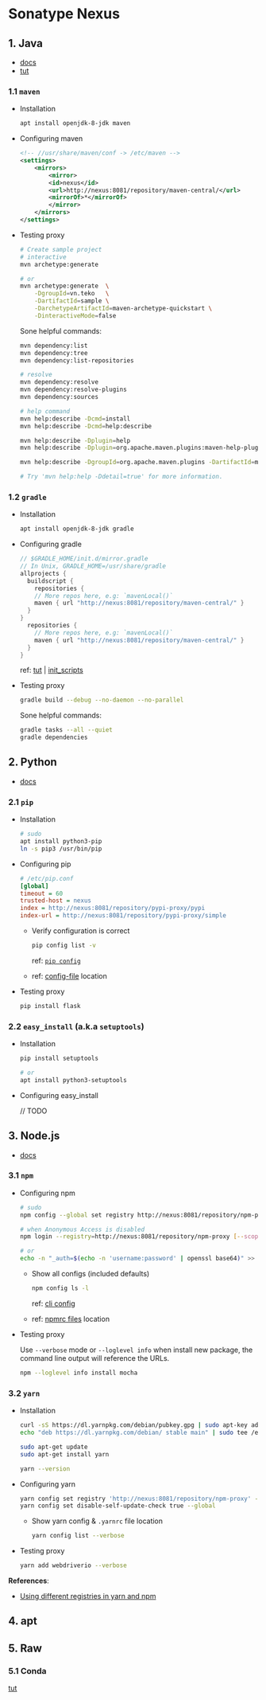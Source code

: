 Sonatype Nexus
==============

## 1. Java
* [docs](https://help.sonatype.com/repomanager3/formats/maven-repositories)
* [tut](https://blog.sonatype.com/using-nexus-3-as-your-repository-part-1-maven-artifacts)

### 1.1 `maven`
* Installation
    ```bash
    apt install openjdk-8-jdk maven
    ```

* Configuring maven
    ```xml
    <!-- //usr/share/maven/conf -> /etc/maven -->
    <settings>
        <mirrors>
            <mirror>
            <id>nexus</id>
            <url>http://nexus:8081/repository/maven-central/</url>
            <mirrorOf>*</mirrorOf>
            </mirror>
        </mirrors>
    </settings>
    ```

* Testing proxy
    ```bash
    # Create sample project
    # interactive
    mvn archetype:generate

    # or
    mvn archetype:generate  \
        -DgroupId=vn.teko   \
        -DartifactId=sample \
        -DarchetypeArtifactId=maven-archetype-quickstart \
        -DinteractiveMode=false
    ```

    Sone helpful commands:
    ```bash
    mvn dependency:list
    mvn dependency:tree
    mvn dependency:list-repositories

    # resolve
    mvn dependency:resolve
    mvn dependency:resolve-plugins
    mvn dependency:sources

    # help command
    mvn help:describe -Dcmd=install
    mvn help:describe -Dcmd=help:describe

    mvn help:describe -Dplugin=help
    mvn help:describe -Dplugin=org.apache.maven.plugins:maven-help-plugin

    mvn help:describe -DgroupId=org.apache.maven.plugins -DartifactId=maven-help-plugin

    # Try 'mvn help:help -Ddetail=true' for more information.
    ```

### 1.2 `gradle`
* Installation
    ```bash
    apt install openjdk-8-jdk gradle
    ```

* Configuring gradle
    ```groovy
    // $GRADLE_HOME/init.d/mirror.gradle
    // In Unix, GRADLE_HOME=/usr/share/gradle
    allprojects {
      buildscript {
        repositories {
        // More repos here, e.g: `mavenLocal()`
        maven { url "http://nexus:8081/repository/maven-central/" }
      }
    }
      repositories {
        // More repos here, e.g: `mavenLocal()`
        maven { url "http://nexus:8081/repository/maven-central/" }
      }
    }
    ```

    ref: [tut](https://rahulsom.github.io/blog/2016/gradle-equivalent-of-maven-mirror.html) | [init_scripts](https://docs.gradle.org/current/userguide/init_scripts.html)

* Testing proxy
    ```bash
    gradle build --debug --no-daemon --no-parallel
    ```

    Sone helpful commands:
    ```bash
    gradle tasks --all --quiet
    gradle dependencies
    ```

## 2. Python
* [docs](https://help.sonatype.com/repomanager3/formats/pypi-repositories)

### 2.1 `pip`
* Installation
    ```bash
    # sudo
    apt install python3-pip
    ln -s pip3 /usr/bin/pip
    ```

* Configuring pip
    ```ini
    # /etc/pip.conf
    [global]
    timeout = 60
    trusted-host = nexus
    index = http://nexus:8081/repository/pypi-proxy/pypi
    index-url = http://nexus:8081/repository/pypi-proxy/simple
    ```

  * Verify configuration is correct
    ```bash
    pip config list -v
    ```

    ref: [`pip config`](https://pip.pypa.io/en/stable/reference/pip_config/)
  * ref: [config-file](https://pip.pypa.io/en/stable/user_guide/#config-file) location

* Testing proxy
    ```bash
    pip install flask
    ```

### 2.2 `easy_install` (a.k.a `setuptools`)
* Installation
    ```bash
    pip install setuptools

    # or
    apt install python3-setuptools
    ```

* Configuring easy_install

    // TODO

## 3. Node.js
* [docs](https://help.sonatype.com/repomanager3/formats/npm-registry)

### 3.1 `npm`
* Configuring npm
    ```bash
    # sudo
    npm config --global set registry http://nexus:8081/repository/npm-proxy

    # when Anonymous Access is disabled
    npm login --registry=http://nexus:8081/repository/npm-proxy [--scope=@orgname]

    # or
    echo -n "_auth=$(echo -n 'username:password' | openssl base64)" >> /usr/etc/npmrc
    ```

  * Show all configs (included defaults)
    ```bash
    npm config ls -l
    ```

    ref: [cli config](https://docs.npmjs.com/cli/config)
  * ref: [npmrc files](https://docs.npmjs.com/misc/config#npmrc-files) location

* Testing proxy

    Use `--verbose` mode or `--loglevel info` when install new package, the command line output will reference the URLs.

    ```bash
    npm --loglevel info install mocha
    ```

### 3.2 `yarn`
* Installation
    ```bash
    curl -sS https://dl.yarnpkg.com/debian/pubkey.gpg | sudo apt-key add -
    echo "deb https://dl.yarnpkg.com/debian/ stable main" | sudo tee /etc/apt/sources.list.d/yarn.list

    sudo apt-get update
    sudo apt-get install yarn

    yarn --version
    ```

* Configuring yarn
    ```bash
    yarn config set registry 'http://nexus:8081/repository/npm-proxy' --global
    yarn config set disable-self-update-check true --global
    ```

  * Show yarn config & `.yarnrc` file location
    ```bash
    yarn config list --verbose
    ```
* Testing proxy
    ```bash
    yarn add webdriverio --verbose
    ```

**References**:
* [Using different registries in yarn and npm](https://medium.com/@crysfel/using-different-registries-in-yarn-and-npm-766541d6f851)

## 4. apt

## 5. Raw
### 5.1 Conda
[tut](https://seenukarthi.com/repository/2018/10/23/conda-repository-in-nexus-oss-3/)

